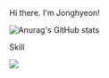 Hi there. I'm Jonghyeon!

![Anurag's GitHub stats](https://github-readme-stats.vercel.app/api?username=jonghyeon95&show_icons=true&theme=radical)


Skill

<img src="https://img.shields.io/badge/표시할이름-색상?style=for-the-badge&logo=#007396&logoColor=white">
